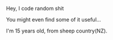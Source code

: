 Hey, I code random shit

You might even find some of it useful...

I'm 15 years old, from sheep country(NZ).

<!---
GLUR-DEV/GLUR-DEV is a ✨ special ✨ repository because its `README.md` (this file) appears on your GitHub profile.
You can click the Preview link to take a look at your changes.
--->
